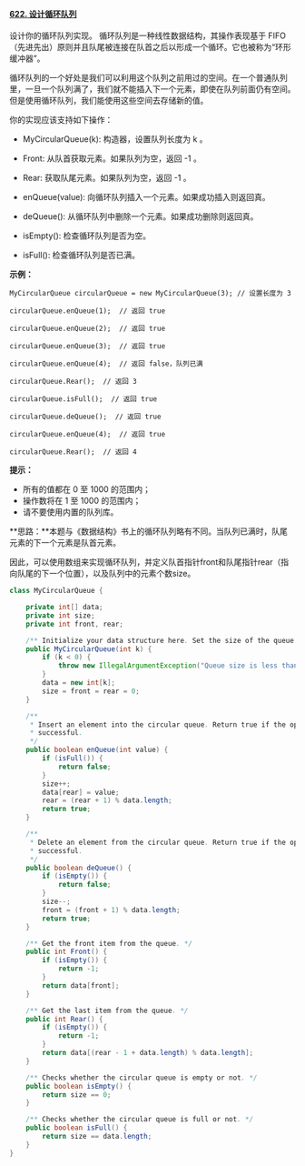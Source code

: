 #### [622. 设计循环队列](https://leetcode-cn.com/problems/design-circular-queue/)

设计你的循环队列实现。 循环队列是一种线性数据结构，其操作表现基于 FIFO（先进先出）原则并且队尾被连接在队首之后以形成一个循环。它也被称为“环形缓冲器”。

循环队列的一个好处是我们可以利用这个队列之前用过的空间。在一个普通队列里，一旦一个队列满了，我们就不能插入下一个元素，即使在队列前面仍有空间。但是使用循环队列，我们能使用这些空间去存储新的值。

你的实现应该支持如下操作：

* MyCircularQueue(k): 构造器，设置队列长度为 k 。

* Front: 从队首获取元素。如果队列为空，返回 -1 。
* Rear: 获取队尾元素。如果队列为空，返回 -1 。
* enQueue(value): 向循环队列插入一个元素。如果成功插入则返回真。
* deQueue(): 从循环队列中删除一个元素。如果成功删除则返回真。
* isEmpty(): 检查循环队列是否为空。
* isFull(): 检查循环队列是否已满。

**示例：**

```
MyCircularQueue circularQueue = new MyCircularQueue(3); // 设置长度为 3

circularQueue.enQueue(1);  // 返回 true

circularQueue.enQueue(2);  // 返回 true

circularQueue.enQueue(3);  // 返回 true

circularQueue.enQueue(4);  // 返回 false，队列已满

circularQueue.Rear();  // 返回 3

circularQueue.isFull();  // 返回 true

circularQueue.deQueue();  // 返回 true

circularQueue.enQueue(4);  // 返回 true

circularQueue.Rear();  // 返回 4
```

**提示：**

- 所有的值都在 0 至 1000 的范围内；
- 操作数将在 1 至 1000 的范围内；
- 请不要使用内置的队列库。

**思路：**本题与《数据结构》书上的循环队列略有不同。当队列已满时，队尾元素的下一个元素是队首元素。

因此，可以使用数组来实现循环队列，并定义队首指针front和队尾指针rear（指向队尾的下一个位置），以及队列中的元素个数size。

```java
class MyCircularQueue {

    private int[] data;
    private int size;
    private int front, rear;

    /** Initialize your data structure here. Set the size of the queue to be k. */
    public MyCircularQueue(int k) {
        if (k < 0) {
            throw new IllegalArgumentException("Queue size is less than 0!");
        }
        data = new int[k];
        size = front = rear = 0;
    }

    /**
     * Insert an element into the circular queue. Return true if the operation is
     * successful.
     */
    public boolean enQueue(int value) {
        if (isFull()) {
            return false;
        }
        size++;
        data[rear] = value;
        rear = (rear + 1) % data.length;
        return true;
    }

    /**
     * Delete an element from the circular queue. Return true if the operation is
     * successful.
     */
    public boolean deQueue() {
        if (isEmpty()) {
            return false;
        }
        size--;
        front = (front + 1) % data.length;
        return true;
    }

    /** Get the front item from the queue. */
    public int Front() {
        if (isEmpty()) {
            return -1;
        }
        return data[front];
    }

    /** Get the last item from the queue. */
    public int Rear() {
        if (isEmpty()) {
            return -1;
        }
        return data[(rear - 1 + data.length) % data.length];
    }

    /** Checks whether the circular queue is empty or not. */
    public boolean isEmpty() {
        return size == 0;
    }

    /** Checks whether the circular queue is full or not. */
    public boolean isFull() {
        return size == data.length;
    }
}
```

